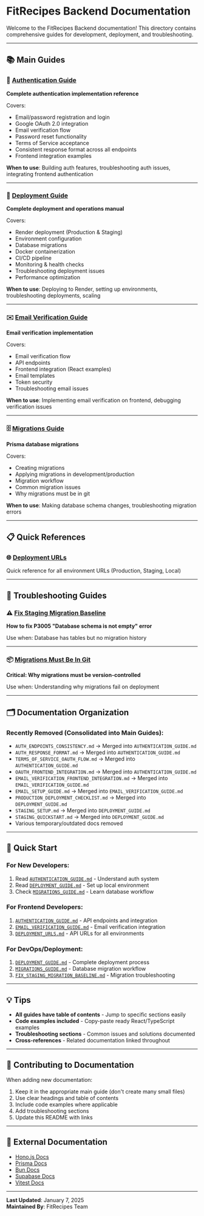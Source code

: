 # FitRecipes Backend Documentation

Welcome to the FitRecipes Backend documentation! This directory contains comprehensive guides for development, deployment, and troubleshooting.

---

## 📚 Main Guides

### 🔐 [Authentication Guide](AUTHENTICATION_GUIDE.md)
**Complete authentication implementation reference**

Covers:
- Email/password registration and login
- Google OAuth 2.0 integration
- Email verification flow
- Password reset functionality
- Terms of Service acceptance
- Consistent response format across all endpoints
- Frontend integration examples

**When to use**: Building auth features, troubleshooting auth issues, integrating frontend authentication

---

### 🚀 [Deployment Guide](DEPLOYMENT_GUIDE.md)
**Complete deployment and operations manual**

Covers:
- Render deployment (Production & Staging)
- Environment configuration
- Database migrations
- Docker containerization
- CI/CD pipeline
- Monitoring & health checks
- Troubleshooting deployment issues
- Performance optimization

**When to use**: Deploying to Render, setting up environments, troubleshooting deployments, scaling

---

### ✉️ [Email Verification Guide](EMAIL_VERIFICATION_GUIDE.md)
**Email verification implementation**

Covers:
- Email verification flow
- API endpoints
- Frontend integration (React examples)
- Email templates
- Token security
- Troubleshooting email issues

**When to use**: Implementing email verification on frontend, debugging verification issues

---

### 🗄️ [Migrations Guide](MIGRATIONS_GUIDE.md)
**Prisma database migrations**

Covers:
- Creating migrations
- Applying migrations in development/production
- Migration workflow
- Common migration issues
- Why migrations must be in git

**When to use**: Making database schema changes, troubleshooting migration errors

---

## 📋 Quick References

### 🌐 [Deployment URLs](DEPLOYMENT_URLS.md)
Quick reference for all environment URLs (Production, Staging, Local)

---

## 🔧 Troubleshooting Guides

### ⚠️ [Fix Staging Migration Baseline](FIX_STAGING_MIGRATION_BASELINE.md)
**How to fix P3005 "Database schema is not empty" error**

Use when: Database has tables but no migration history

---

### 📦 [Migrations Must Be In Git](MIGRATIONS_MUST_BE_IN_GIT.md)
**Critical: Why migrations must be version-controlled**

Use when: Understanding why migrations fail on deployment

---

## 🗂️ Documentation Organization

### Recently Removed (Consolidated into Main Guides):
- `AUTH_ENDPOINTS_CONSISTENCY.md` → Merged into `AUTHENTICATION_GUIDE.md`
- `AUTH_RESPONSE_FORMAT.md` → Merged into `AUTHENTICATION_GUIDE.md`
- `TERMS_OF_SERVICE_OAUTH_FLOW.md` → Merged into `AUTHENTICATION_GUIDE.md`
- `OAUTH_FRONTEND_INTEGRATION.md` → Merged into `AUTHENTICATION_GUIDE.md`
- `EMAIL_VERIFICATION_FRONTEND_INTEGRATION.md` → Merged into `EMAIL_VERIFICATION_GUIDE.md`
- `EMAIL_SETUP_GUIDE.md` → Merged into `EMAIL_VERIFICATION_GUIDE.md`
- `PRODUCTION_DEPLOYMENT_CHECKLIST.md` → Merged into `DEPLOYMENT_GUIDE.md`
- `STAGING_SETUP.md` → Merged into `DEPLOYMENT_GUIDE.md`
- `STAGING_QUICKSTART.md` → Merged into `DEPLOYMENT_GUIDE.md`
- Various temporary/outdated docs removed

---

## 🚀 Quick Start

### For New Developers:
1. Read [`AUTHENTICATION_GUIDE.md`](AUTHENTICATION_GUIDE.md) - Understand auth system
2. Read [`DEPLOYMENT_GUIDE.md`](DEPLOYMENT_GUIDE.md) - Set up local environment
3. Check [`MIGRATIONS_GUIDE.md`](MIGRATIONS_GUIDE.md) - Learn database workflow

### For Frontend Developers:
1. [`AUTHENTICATION_GUIDE.md`](AUTHENTICATION_GUIDE.md) - API endpoints and integration
2. [`EMAIL_VERIFICATION_GUIDE.md`](EMAIL_VERIFICATION_GUIDE.md) - Email verification integration
3. [`DEPLOYMENT_URLS.md`](DEPLOYMENT_URLS.md) - API URLs for all environments

### For DevOps/Deployment:
1. [`DEPLOYMENT_GUIDE.md`](DEPLOYMENT_GUIDE.md) - Complete deployment process
2. [`MIGRATIONS_GUIDE.md`](MIGRATIONS_GUIDE.md) - Database migration workflow
3. [`FIX_STAGING_MIGRATION_BASELINE.md`](FIX_STAGING_MIGRATION_BASELINE.md) - Migration troubleshooting

---

## 💡 Tips

- **All guides have table of contents** - Jump to specific sections easily
- **Code examples included** - Copy-paste ready React/TypeScript examples
- **Troubleshooting sections** - Common issues and solutions documented
- **Cross-references** - Related documentation linked throughout

---

## 📝 Contributing to Documentation

When adding new documentation:
1. Keep it in the appropriate main guide (don't create many small files)
2. Use clear headings and table of contents
3. Include code examples where applicable
4. Add troubleshooting sections
5. Update this README with links

---

## 🔗 External Documentation

- [Hono.js Docs](https://hono.dev/)
- [Prisma Docs](https://www.prisma.io/docs/)
- [Bun Docs](https://bun.sh/docs)
- [Supabase Docs](https://supabase.com/docs)
- [Vitest Docs](https://vitest.dev/)

---

**Last Updated**: January 7, 2025  
**Maintained By**: FitRecipes Team

